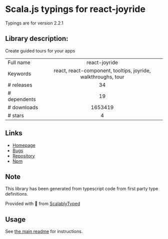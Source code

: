 
# Scala.js typings for react-joyride

Typings are for version 2.2.1

## Library description:
Create guided tours for your apps

|                    |                 |
| ------------------ | :-------------: |
| Full name          | react-joyride |
| Keywords           | react, react-component, tooltips, joyride, walkthroughs, tour |
| # releases         | 34 |
| # dependents       | 19 |
| # downloads        | 1653419 |
| # stars            | 4 |

## Links
- [Homepage](https://react-joyride.com/)
- [Bugs](https://github.com/gilbarbara/react-joyride/issues)
- [Repository](https://github.com/gilbarbara/react-joyride)
- [Npm](https://www.npmjs.com/package/react-joyride)
    


## Note
This library has been generated from typescript code from first party type definitions.

Provided with :purple_heart: from [ScalablyTyped](https://github.com/oyvindberg/ScalablyTyped)

## Usage
See [the main readme](../../readme.md) for instructions.


